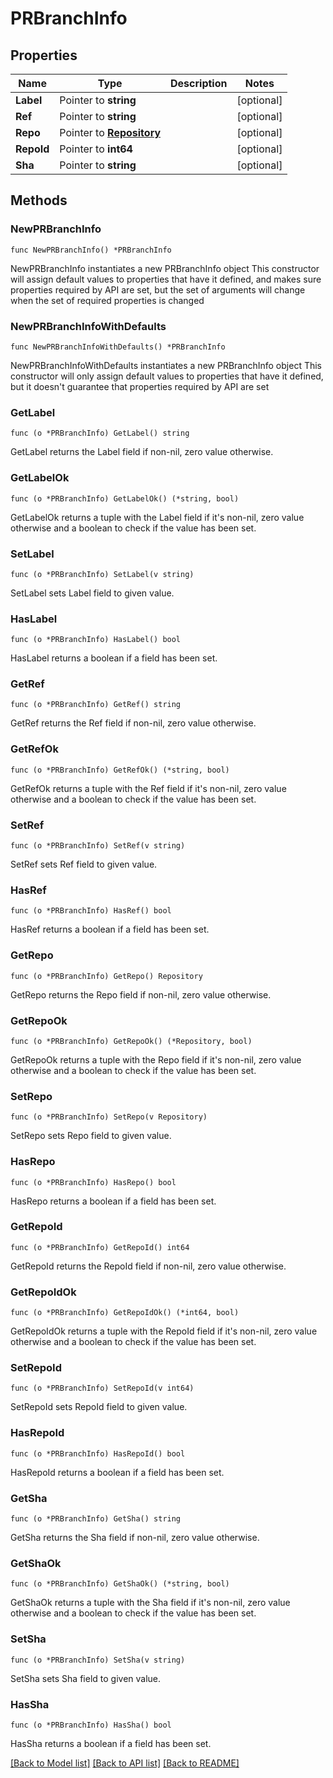 # PRBranchInfo

## Properties

Name | Type | Description | Notes
------------ | ------------- | ------------- | -------------
**Label** | Pointer to **string** |  | [optional] 
**Ref** | Pointer to **string** |  | [optional] 
**Repo** | Pointer to [**Repository**](Repository.md) |  | [optional] 
**RepoId** | Pointer to **int64** |  | [optional] 
**Sha** | Pointer to **string** |  | [optional] 

## Methods

### NewPRBranchInfo

`func NewPRBranchInfo() *PRBranchInfo`

NewPRBranchInfo instantiates a new PRBranchInfo object
This constructor will assign default values to properties that have it defined,
and makes sure properties required by API are set, but the set of arguments
will change when the set of required properties is changed

### NewPRBranchInfoWithDefaults

`func NewPRBranchInfoWithDefaults() *PRBranchInfo`

NewPRBranchInfoWithDefaults instantiates a new PRBranchInfo object
This constructor will only assign default values to properties that have it defined,
but it doesn't guarantee that properties required by API are set

### GetLabel

`func (o *PRBranchInfo) GetLabel() string`

GetLabel returns the Label field if non-nil, zero value otherwise.

### GetLabelOk

`func (o *PRBranchInfo) GetLabelOk() (*string, bool)`

GetLabelOk returns a tuple with the Label field if it's non-nil, zero value otherwise
and a boolean to check if the value has been set.

### SetLabel

`func (o *PRBranchInfo) SetLabel(v string)`

SetLabel sets Label field to given value.

### HasLabel

`func (o *PRBranchInfo) HasLabel() bool`

HasLabel returns a boolean if a field has been set.

### GetRef

`func (o *PRBranchInfo) GetRef() string`

GetRef returns the Ref field if non-nil, zero value otherwise.

### GetRefOk

`func (o *PRBranchInfo) GetRefOk() (*string, bool)`

GetRefOk returns a tuple with the Ref field if it's non-nil, zero value otherwise
and a boolean to check if the value has been set.

### SetRef

`func (o *PRBranchInfo) SetRef(v string)`

SetRef sets Ref field to given value.

### HasRef

`func (o *PRBranchInfo) HasRef() bool`

HasRef returns a boolean if a field has been set.

### GetRepo

`func (o *PRBranchInfo) GetRepo() Repository`

GetRepo returns the Repo field if non-nil, zero value otherwise.

### GetRepoOk

`func (o *PRBranchInfo) GetRepoOk() (*Repository, bool)`

GetRepoOk returns a tuple with the Repo field if it's non-nil, zero value otherwise
and a boolean to check if the value has been set.

### SetRepo

`func (o *PRBranchInfo) SetRepo(v Repository)`

SetRepo sets Repo field to given value.

### HasRepo

`func (o *PRBranchInfo) HasRepo() bool`

HasRepo returns a boolean if a field has been set.

### GetRepoId

`func (o *PRBranchInfo) GetRepoId() int64`

GetRepoId returns the RepoId field if non-nil, zero value otherwise.

### GetRepoIdOk

`func (o *PRBranchInfo) GetRepoIdOk() (*int64, bool)`

GetRepoIdOk returns a tuple with the RepoId field if it's non-nil, zero value otherwise
and a boolean to check if the value has been set.

### SetRepoId

`func (o *PRBranchInfo) SetRepoId(v int64)`

SetRepoId sets RepoId field to given value.

### HasRepoId

`func (o *PRBranchInfo) HasRepoId() bool`

HasRepoId returns a boolean if a field has been set.

### GetSha

`func (o *PRBranchInfo) GetSha() string`

GetSha returns the Sha field if non-nil, zero value otherwise.

### GetShaOk

`func (o *PRBranchInfo) GetShaOk() (*string, bool)`

GetShaOk returns a tuple with the Sha field if it's non-nil, zero value otherwise
and a boolean to check if the value has been set.

### SetSha

`func (o *PRBranchInfo) SetSha(v string)`

SetSha sets Sha field to given value.

### HasSha

`func (o *PRBranchInfo) HasSha() bool`

HasSha returns a boolean if a field has been set.


[[Back to Model list]](../README.md#documentation-for-models) [[Back to API list]](../README.md#documentation-for-api-endpoints) [[Back to README]](../README.md)


